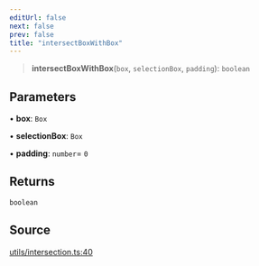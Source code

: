 ```yaml
---
editUrl: false
next: false
prev: false
title: "intersectBoxWithBox"
---
```


> **intersectBoxWithBox**(`box`, `selectionBox`, `padding`): `boolean`

## Parameters

• **box**: `Box`

• **selectionBox**: `Box`

• **padding**: `number`= `0`

## Returns

`boolean`

## Source

[utils/intersection.ts:40](https://github.com/nodenogg-in/alpha-p2p/blob/b5a92ec368c11e5b1ed34a190813f3e3bd62fc80/packages/infinitykit/src/utils/intersection.ts#L40)
